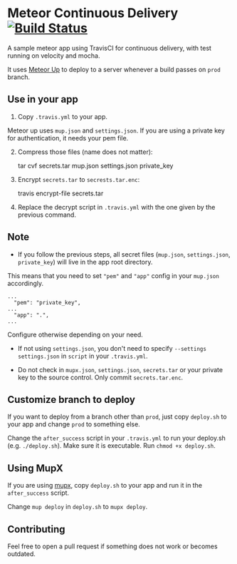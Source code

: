 # Meteor Continuous Delivery [![Build Status](https://travis-ci.org/sungwoncho/meteor-continuous-delivery.svg?branch=master)](https://travis-ci.org/sungwoncho/meteor-continuous-delivery)

A sample meteor app using TravisCI for continuous delivery, with test running on
velocity and mocha.

It uses [Meteor Up](https://github.com/arunoda/meteor-up) to deploy to a server
whenever a build passes on `prod` branch.

## Use in your app

1. Copy `.travis.yml` to your app.

Meteor up uses `mup.json` and `settings.json`. If you are using a private key for
authentication, it needs your pem file.

2. Compress those files (name does not matter):

    tar cvf secrets.tar mup.json settings.json private_key

3. Encrypt `secrets.tar` to `secrests.tar.enc`:

    travis encrypt-file secrets.tar

4. Replace the decrypt script in `.travis.yml` with the one given by the previous command.

## Note

* If you follow the previous steps, all secret files (`mup.json`, `settings.json`, `private_key`)
will live in the app root directory.

This means that you need to set `"pem"` and `"app"` config in your `mup.json` accordingly.

```
...
  "pem": "private_key",
...
  "app": ".",
...
```

Configure otherwise depending on your need.

* If not using `settings.json`, you don't need to specify `--settings settings.json`
in `script` in your `.travis.yml`.

* Do not check in `mupx.json`, `settings.json`, `secrets.tar` or your private key
to the source control. Only commit `secrets.tar.enc`.

## Customize branch to deploy

If you want to deploy from a branch other than `prod`, just copy `deploy.sh` to
your app and change `prod` to something else.

Change the `after_success` script in your `.travis.yml` to run your deploy.sh (e.g. `./deploy.sh`).
Make sure it is executable. Run `chmod +x deploy.sh`.

## Using MupX

If you are using [mupx](https://github.com/arunoda/meteor-up/tree/mupx),
copy `deploy.sh` to your app and run it in the `after_success` script.

Change `mup deploy` in `deploy.sh` to `mupx deploy`.

## Contributing

Feel free to open a pull request if something does not work or becomes outdated.
